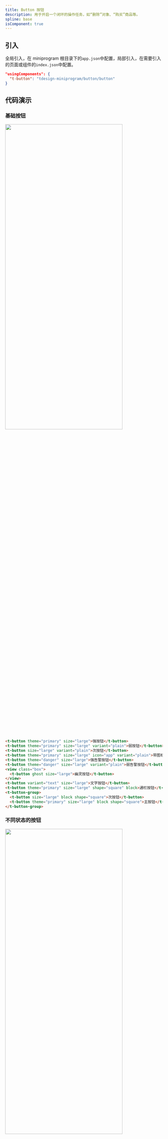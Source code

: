 ```yaml
---
title: Button 按钮
description: 用于开启一个闭环的操作任务，如“删除”对象、“购买”商品等。
spline: base
isComponent: true
---
```


## 引入

全局引入，在 miniprogram 根目录下的`app.json`中配置，局部引入，在需要引入的页面或组件的`index.json`中配置。

```json
"usingComponents": {
  "t-button": "tdesign-miniprogram/button/button"
}
```

## 代码演示

### 基础按钮

<img src="https://tdesign.gtimg.com/miniprogram/readme/button-1.png" width="375px" height="50%">

```html
<t-button theme="primary" size="large">强按钮</t-button>
<t-button theme="primary" size="large" variant="plain">弱按钮</t-button>
<t-button size="large" variant="plain">次按钮</t-button>
<t-button theme="primary" size="large" icon="app" variant="plain">带图标按钮</t-button>
<t-button theme="danger" size="large">强告警按钮</t-button>
<t-button theme="danger" size="large" variant="plain">弱告警按钮</t-button>
<view class="box">
  <t-button ghost size="large">幽灵按钮</t-button>
</view>
<t-button variant="text" size="large">文字按钮</t-button>
<t-button theme="primary" size="large" shape="square" block>通栏按钮</t-button>
<t-button-group>
  <t-button size="large" block shape="square">次按钮</t-button>
  <t-button theme="primary" size="large" block shape="square">主按钮</t-button>
</t-button-group>
```

### 不同状态的按钮

<img src="https://tdesign.gtimg.com/miniprogram/readme/button-2.png" width="375px" height="50%">

```html
<t-button theme="primary" size="large" disabled>强按钮</t-button>
<t-button theme="primary" size="large" variant="plain" disabled>弱按钮</t-button>
<t-button size="large" variant="plain" disabled>次按钮</t-button>
<t-button theme="primary" size="large" icon="app" disabled>带图标按钮</t-button>
<t-button theme="danger" size="large" disabled>强告警按钮</t-button>
<t-button theme="danger" size="large" variant="plain" disabled>弱告警按钮</t-button>
<view class="box">
  <t-button ghost size="large" disabled>幽灵按钮</t-button>
</view>
<t-button variant="text" size="large" disabled>文字按钮</t-button>
<t-button theme="primary" size="large" shape="square" block disabled>通栏按钮</t-button>
<t-button-group>
  <t-button size="large" shape="square" block disabled>次按钮</t-button>
  <t-button theme="primary" size="large" block shape="square" disabled>主按钮</t-button>
</t-button-group>
```

### 不同尺寸的按钮

<img src="https://tdesign.gtimg.com/miniprogram/readme/button-3.png" width="375px" height="50%">

```html
<t-button theme="primary" size="large">按钮 44</t-button>
<t-button theme="primary" style="margin-left: 16px">按钮 40</t-button>
<t-button theme="primary" size="small" style="margin-left: 16px">按钮 36</t-button>
```

## API

### Button Props

| 名称                   | 类型        | 默认值       | 说明                                                                                                                                                                                   | 必传 |
| -- | -- | -- | -- | -- |
| block                  | Boolean     | false        | 是否为块级元素| N    |
| content                | String/Slot | ''           | 按钮内容 | N ｜
| disabled               | Boolean     | false        | 是否禁用按钮| N    |
| external-classes       | Array       | -            | 组件类名。`['t-class', 't-class-icon']`| N    |
| ghost                  | Boolean     | false        | 是否为幽灵按钮（镂空按钮）| N    |
| icon                   | String      | -            | 图标名称| N    |
| loading                | Boolean     | false        | 是否显示为加载状态| N    |
| shape                  | String      | square       | 按钮形状，有二种：方形、圆角方形。可选项：square/round| N    |
| size                   | String      | medium       | 组件尺寸。可选项：small/medium/large。TS 类型：`SizeEnum`| N    |
| theme                  | String      | undefined    | 组件风格，依次为品牌色、危险色。可选项：default/primary/danger| N    |
| type                   | String      | -            | 同小程序的 formType。可选项：submit/reset| N    |
| variant                | String      | base         | 按钮形式，基础、线框、文字。可选项：base/outline/text| N    |
| open-type              | String      | -            | 微信开放能力 [查看小程序文档](https://developers.weixin.qq.com/miniprogram/dev/component/button.html)。可选项：contact/share/getPhoneNumber/getUserInfo/launchApp/openSetting/feedback | N    |
| hover-stop-propagation | Boolean     | false        | 指定是否阻止本节点的祖先节点出现点击态| N    |
| hover-start-time       | Number      | 20           | 按住后多久出现点击态，单位毫秒| N    |
| hover-stay-time        | Number      | 70           | 手指松开后点击态保留时间，单位毫秒| N    |
| lang                   | String      | en           | 指定返回用户信息的语言，zh_CN 简体中文，zh_TW 繁体中文，en 英文。 [查看小程序文档](https://developers.weixin.qq.com/miniprogram/dev/component/button.html)。可选项：en/zh_CN/zh_TW     | N    |
| session-from           | String      | -            | 会话来源，open-type=contact 时有效 | N    |
| send-message-title     | String      | 当前标题      | 会话内消息卡片标题，open-type=contact 时有效 | N    |
| send-message-path      | String      | 当前分享路径   | 会话内消息卡片点击跳转小程序路径，open-type=contact 时有效 | N    |
| send-message-img       | String      | 截图         | 会话内消息卡片图片，open-type=contact 时有效 | N    |
| app-parameter          | String      | -            | 打开 APP 时，向 APP 传递的参数，open-type=launchApp 时有效 | N    |
| show-message-card      | Boolean     | false        | 是否显示会话内消息卡片，设置此参数为 true，用户进入客服会话会在右下角显示可能要发送的小程序提示，用户点击后可以快速发送小程序消息，open-type=contact 时有效 | N    |
| bindgetuserinfo        | Eventhandle | -            | 用户点击该按钮时，会返回获取到的用户信息，回调的 detail 数据与<a href="../api/open-api/user-info/wx.getUserInfo.html">wx.getUserInfo</a>返回的一致，open-type=getUserInfo 时有效 | N    |
| bindcontact            | Eventhandle | -            | 客服消息回调，open-type=contact | N    |
| bindgetphonenumber     | Eventhandle | -            | 获取用户手机号回调，open-type=getPhoneNumber 时有效 | N    |
| binderror              | Eventhandle | -            | 当使用开放能力时，发生错误的回调，open-type=launchApp 时有效 | N    |
| bindopensetting        | Eventhandle | -            | 在打开授权设置页后回调，open-type=openSetting 时有效 | N    |
| bindlaunchapp          | Eventhandle | -            | 打开 APP 成功的回调，open-type=launchApp 时有效 | N    |
